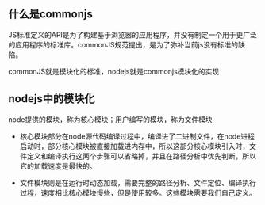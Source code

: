 ## 什么是commonjs

JS标准定义的API是为了构建基于浏览器的应用程序，并没有制定一个用于更广泛的应用程序的标准库。commonJS规范提出，是为了弥补当前js没有标准的缺陷。

commonJS就是模块化的标准，nodejs就是commonjs模块化的实现

## nodejs中的模块化

node提供的模块，称为核心模块；用户编写的模块，称为文件模块

* 核心模块部分在node源代码编译过程中，编译进了二进制文件，在node进程启动时，部分核心模块被直接加载进内存中，所以这部分核心模块引入时，文件定义和编译执行这两个步骤可以省略掉，并且在路径分析中优先判断，所以它的加载速度是最快的。

* 文件模块则是在运行时动态加载，需要完整的路径分析、文件定位、编译执行过程，速度相比核心模块慢些，但是使用较多。这些模块需要我们自己定义。
